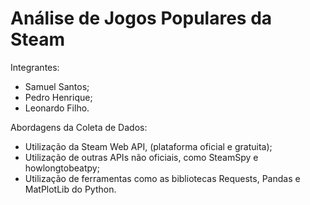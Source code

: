 # Análise de Jogos Populares da Steam

Integrantes:
- Samuel Santos;
- Pedro Henrique;
- Leonardo Filho.

Abordagens da Coleta de Dados:
- Utilização da Steam Web API, (plataforma oficial e gratuita);
- Utilização de outras APIs não oficiais, como SteamSpy e howlongtobeatpy;
- Utilização de ferramentas como as bibliotecas Requests, Pandas e MatPlotLib do Python.

